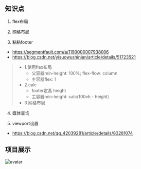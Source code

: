 ## 知识点

1. flex布局

2. 网格布局

3. 粘粘footer
- https://segmentfault.com/a/1190000007938006
- https://blog.csdn.net/yisuowushinian/article/details/51723521
> - 1.使用flex布局  
>   - 父容器min-height: 100%; flex-flow: column  
>   - 主容器flex: 1  
> - 2.calc
>   - footer定髙 height
>   - 主容器min-height: calc(100vh - height)
> - 3.网格布局

4. 媒体查询

5. viewport设置
- https://blog.csdn.net/qq_42039281/article/details/83281074

## 项目展示
![avatar](http://www.tangoh.cn/svn-web/person-note/项目/美食美客移动端主页小练习/展示.png)